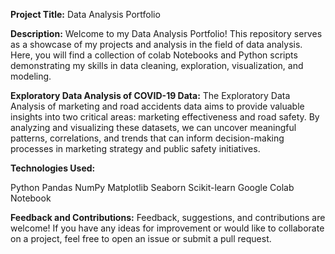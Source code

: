 **Project Title:** Data Analysis Portfolio

**Description:**
Welcome to my Data Analysis Portfolio! This repository serves as a showcase of my projects 
and analysis in the field of data analysis. Here, you will find a collection of colab Notebooks 
and Python scripts demonstrating my skills in data cleaning, exploration, visualization, and modeling.

**Exploratory Data Analysis of COVID-19 Data:**
The Exploratory Data Analysis of marketing and road accidents data aims to provide valuable insights into two critical areas: 
marketing effectiveness and road safety. By analyzing and visualizing these datasets, we can uncover meaningful patterns, 
correlations, and trends that can inform decision-making processes in marketing strategy and public safety initiatives.

**Technologies Used:**

Python
Pandas
NumPy
Matplotlib
Seaborn
Scikit-learn
Google Colab Notebook

**Feedback and Contributions:**
Feedback, suggestions, and contributions are welcome! If you have any ideas for improvement or would like to collaborate
on a project, feel free to open an issue or submit a pull request.
